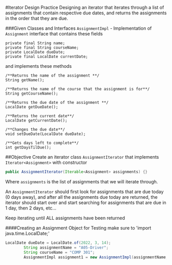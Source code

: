 #Iterator Design Practice
Designing an iterator that iterates through a list of assignments that contain
respective due dates, and returns the assignments in the order that they are due.

###Given Classes and Interfaces
`AssignmentImpl` - Implementation of `Assignment` interface that contains these fields
```
private final String name;
private final String courseName;
private LocalDate dueDate;
private final LocalDate currentDate;  
```
and implements these methods

```
/**Returns the name of the assignment **/
String getName();

/**Returns the name of the course that the assignment is for**/
String getCourseName();

/**Returns the due date of the assignment **/
LocalDate getDueDate();

/**Returns the current date**/
LocalDate getCurrentDate();

/**Changes the due date**/
void setDueDate(LocalDate dueDate);

/**Gets days left to complete**/
int getDaysTilDue();
```
##Objective
Create an iterator class `AssignmentIterator` that implements
`Iterator<Assignment>` with constructor
```java
public AssignmentIterator(Iterable<Assignment> assignments) {}
```
Where `assignments` is the list of assignments that we will iterate through.

An `AssignmentIterator` should first look for assignments that are due today (0 days away),
and after all the assignments due today  are returned, the iterator should start
over and start searching for assignments that are due in 1 day, then 2 days, etc...

Keep iterating until ALL assignments have been returned

####Creating an Assignment Object for Testing
make sure to 'import java.time.LocalDate;'
```java
LocalDate dueDate = LocalDate.of(2022, 3, 14);
        String assignmentName = "A05-Driver";
        String courseName = "COMP 301";
        AssignmentImpl assignment1 = new AssignmentImpl(assignmentName, courseName, dueDate);
```